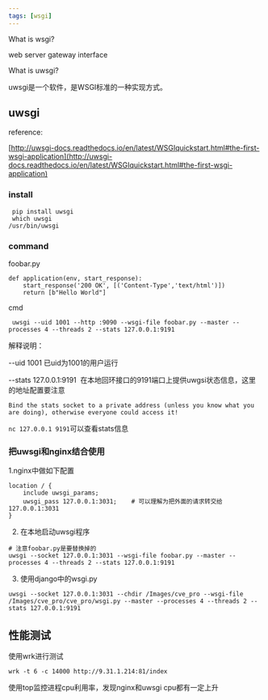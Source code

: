 ```yaml
---
tags: [wsgi]
---
```


 What is wsgi?
 
 web server gateway interface
 
 What is uwsgi?
 
 uwsgi是一个软件，是WSGI标准的一种实现方式。
 
 ## uwsgi
 reference:
 
 [http://uwsgi-docs.readthedocs.io/en/latest/WSGIquickstart.html#the-first-wsgi-application](http://uwsgi-docs.readthedocs.io/en/latest/WSGIquickstart.html#the-first-wsgi-application)
 
 ### install
 
```
 pip install uwsgi
 which uwsgi
/usr/bin/uwsgi
```
### command
foobar.py
```
def application(env, start_response):
    start_response('200 OK', [('Content-Type','text/html')])
    return [b"Hello World"]
```

cmd
```
 uwsgi --uid 1001 --http :9090 --wsgi-file foobar.py --master --processes 4 --threads 2 --stats 127.0.0.1:9191
```
解释说明：

--uid 1001 已uid为1001的用户运行

--stats 127.0.0.1:9191  在本地回环接口的9191端口上提供uwgsi状态信息，这里的地址配置要注意

`Bind the stats socket to a private address (unless you know what you are doing), otherwise everyone could access it!`

`nc 127.0.0.1 9191`可以查看stats信息

### 把uwsgi和nginx结合使用
1.nginx中做如下配置

```
location / {
    include uwsgi_params;
    uwsgi_pass 127.0.0.1:3031;    # 可以理解为把外面的请求转交给127.0.0.1:3031
}
```
2. 在本地启动uwsgi程序
```
# 注意foobar.py是要替换掉的
uwsgi --socket 127.0.0.1:3031 --wsgi-file foobar.py --master --processes 4 --threads 2 --stats 127.0.0.1:9191
```

3. 使用django中的wsgi.py
```
uwsgi --socket 127.0.0.1:3031 --chdir /Images/cve_pro --wsgi-file /Images/cve_pro/cve_pro/wsgi.py --master --processes 4 --threads 2 --stats 127.0.0.1:9191

```


## 性能测试

使用wrk进行测试
```
wrk -t 6 -c 14000 http://9.31.1.214:81/index
```
使用top监控进程cpu利用率，发现nginx和uwsgi cpu都有一定上升


